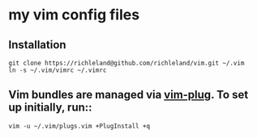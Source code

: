 # my vim config files

## Installation

```
git clone https://richleland@github.com/richleland/vim.git ~/.vim
ln -s ~/.vim/vimrc ~/.vimrc
```

## Vim bundles are managed via [vim-plug](https://github.com/junegunn/vim-plug). To set up initially, run::

```
vim -u ~/.vim/plugs.vim +PlugInstall +q
```
